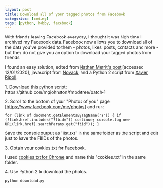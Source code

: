 ```yaml
---
layout: post
title: Download all of your tagged photos from Facebook
categories: [coding]
tags: [python, hobby, facebook]
---
```


With friends leaving Facebook everyday, I thought it was high time I archived my Facebook data. Facebook now allows you to download all of the data you've provided to them - photos, likes, posts, contacts and more - but they do not give you an option to download your tagged photos from friends.

I found an easy solution, edited from [Nathan Merrit's post](https://gnmerritt.net/deletefacebook/2018/04/03/fb-photos-of-me/)  [accessed 12/01/2020], javascript from [Novack](https://github.com/Novack), and a Python 2 script from [Xavier Ripoll](https://github.com/xaviripo).

1\. Download this python script: <https://github.com/mgjohnston/fmpd/tree/patch-1>

2\. Scroll to the bottom of your "Photos of you" page [<https://www.facebook.com/me/photos>] and run:

   `for (link of document.getElementsByTagName('a')) { if (!link.href.includes("?fbid=")) continue; console.log(new URL(link.href).searchParams.get("fbid")); }`

   Save the console output as "list.txt" in the same folder as the script and edit just to have the FBIDs of the photos. 

3\. Obtain your cookies.txt for Facebook.

   I used [cookies.txt for Chrome](https://chrome.google.com/webstore/detail/cookiestxt/njabckikapfpffapmjgojcnbfjonfjfg) and name this "cookies.txt" in the same folder.

4\. Use Python 2 to download the photos.

  `python download.py`

